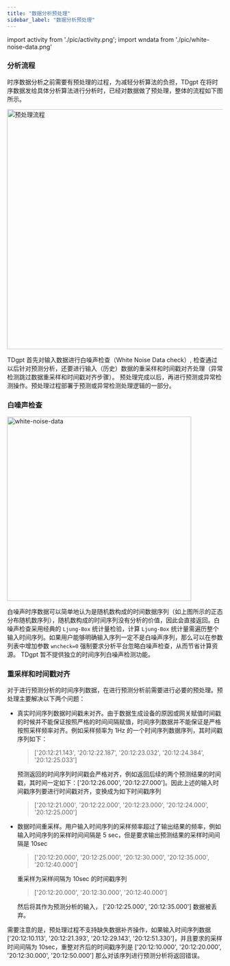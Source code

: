 ```yaml
---
title: "数据分析预处理"
sidebar_label: "数据分析预处理"
---
```


import activity from './pic/activity.png';
import wndata from './pic/white-noise-data.png'

### 分析流程
时序数据分析之前需要有预处理的过程，为减轻分析算法的负担，TDgpt 在将时序数据发给具体分析算法进行分析时，已经对数据做了预处理，整体的流程如下图所示。

<img src={activity} width="560" alt="预处理流程" />

TDgpt 首先对输入数据进行白噪声检查（White Noise Data check）, 检查通过以后针对预测分析，还要进行输入（历史）数据的重采样和时间戳对齐处理（异常检测跳过数据重采样和时间戳对齐步骤）。
预处理完成以后，再进行预测或异常检测操作。预处理过程部署于预测或异常检测处理逻辑的一部分。

### 白噪声检查

<img src={wndata} width="430" alt="white-noise-data"/>

白噪声时序数据可以简单地认为是随机数构成的时间数据序列（如上图所示的正态分布随机数序列），随机数构成的时间序列没有分析的价值，因此会直接返回。白噪声检查采用经典的 `Ljung-Box` 统计量检验，计算 `Ljung-Box` 统计量需遍历整个输入时间序列。如果用户能够明确输入序列一定不是白噪声序列，那么可以在参数列表中增加参数 `wncheck=0` 强制要求分析平台忽略白噪声检查，从而节省计算资源。
TDgpt 暂不提供独立的时间序列白噪声检测功能。


### 重采样和时间戳对齐

对于进行预测分析的时间序列数据，在进行预测分析前需要进行必要的预处理。预处理主要解决以下两个问题：

- 真实时间序列数据时间戳未对齐。由于数据生成设备的原因或网关赋值时间戳的时候并不能保证按照严格的时间间隔赋值，时间序列数据并不能保证是严格按照采样频率对齐。例如采样频率为 1Hz 的一个时间序列数据序列，其时间戳序列如下：

  > ['20:12:21.143', '20:12:22.187', '20:12:23.032', '20:12:24.384', '20:12:25.033']
  
  预测返回的时间序列时间戳会严格对齐，例如返回后续的两个预测结果的时间戳，其时间一定如下：['20:12:26.000', '20:12:27.000']。因此上述的输入时间戳序列要进行时间戳对齐，变换成为如下时间戳序列

  > ['20:12:21.000', '20:12:22.000', '20:12:23.000', '20:12:24.000', '20:12:25.000']
  
  
- 数据时间重采样。用户输入时间序列的采样频率超过了输出结果的频率，例如输入时间序列的采样时间间隔是 5 sec，但是要求输出预测结果的采样时间间隔是 10sec

  > ['20:12:20.000', '20:12:25.000', '20:12:30.000', '20:12:35.000', '20:12:40.000'] 

  重采样为采样间隔为 10sec 的时间戳序列

  > ['20:12:20.000', '20:12:30.000', '20:12:40.000']

  然后将其作为预测分析的输入， ['20:12:25.000', '20:12:35.000'] 数据被丢弃。

需要注意的是，预处理过程不支持缺失数据补齐操作，如果输入时间序列数据 ['20:12:10.113', '20:12:21.393', '20:12:29.143', '20:12:51.330']，并且要求的采样时间间隔为 10sec，重整对齐后的时间戳序列是 ['20:12:10.000', '20:12:20.000', '20:12:30.000', '20:12:50.000'] 那么对该序列进行预测分析将返回错误。

